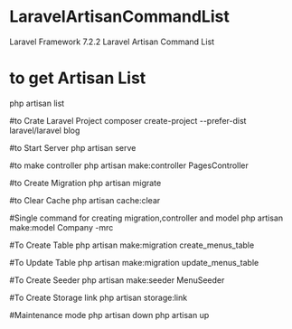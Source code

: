 # LaravelArtisanCommandList
Laravel Framework 7.2.2 
Laravel Artisan Command List

# to get Artisan List
php artisan list

#to Crate Laravel Project
composer create-project --prefer-dist laravel/laravel blog

#to Start Server
php artisan serve

#to make controller
php artisan make:controller PagesController

#to Create Migration
php artisan migrate

#to Clear Cache
php artisan cache:clear

#Single command for creating migration,controller and model 
php artisan make:model Company -mrc

#To Create Table
php artisan make:migration create_menus_table

#To Update Table
php artisan make:migration update_menus_table

#To Create Seeder
php artisan make:seeder MenuSeeder

#To Create Storage link
php artisan storage:link

#Maintenance mode
php artisan down
php artisan up






